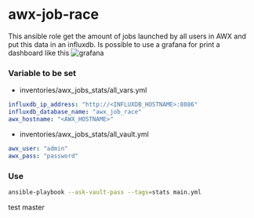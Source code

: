 # awx-job-race

This ansible role get the amount of jobs launched by all users in AWX and put this data in an influxdb.
Is possible to use a grafana for print a dashboard like this
![grafana](grafana_example.png)

### Variable to be set

- inventories/awx_jobs_stats/all_vars.yml

```yaml
influxdb_ip_address: "http://<INFLUXDB_HOSTNAME>:8086"
influxdb_database_name: "awx_job_race"
awx_hostname: "<AWX_HOSTNAME>"
```

- inventories/awx_jobs_stats/all_vault.yml

```yaml
awx_user: "admin"
awx_pass: "password"
```

### Use

```bash
ansible-playbook --ask-vault-pass --tags=stats main.yml
```
test master